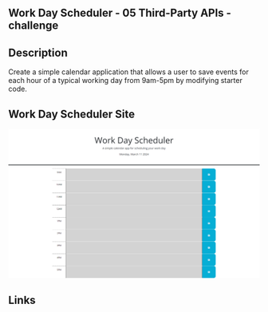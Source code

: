 ## Work Day Scheduler - 05 Third-Party APIs - challenge

## Description

Create a simple calendar application that allows a user to save events for each hour of a typical working day from 9am-5pm by modifying starter code.

## Work Day Scheduler Site

![sreenshot](workDayscreenShot.png)

## Links

